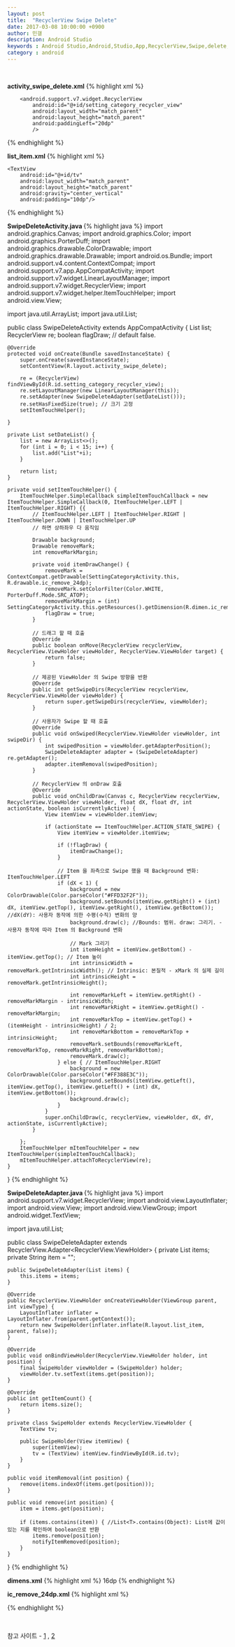 ```yaml
---
layout: post
title:  "RecyclerView Swipe Delete"
date: 2017-03-08 10:00:00 +0900
author: 민갤
description: Android Studio 
keywords : Android Studio,Android,Studio,App,RecyclerView,Swipe,delete,Touch,List
category : android
---
```


<br>

<strong class="h2">activity_swipe_delete.xml</strong>
{% highlight xml %}
<?xml version="1.0" encoding="utf-8"?>
<RelativeLayout
    xmlns:android="http://schemas.android.com/apk/res/android"
    android:layout_width="match_parent"
    android:layout_height="match_parent"
    android:background="#FFFFFFFF"
    android:orientation="vertical">

        <android.support.v7.widget.RecyclerView
            android:id="@+id/setting_category_recycler_view"
            android:layout_width="match_parent"
            android:layout_height="match_parent"
            android:paddingLeft="20dp"
            />
</RelativeLayout>
{% endhighlight %}
<br>

<strong class="h2">list_item.xml</strong>
{% highlight xml %}
<?xml version="1.0" encoding="utf-8"?>
<FrameLayout
    xmlns:android="http://schemas.android.com/apk/res/android"
    android:layout_width="match_parent"
    android:layout_height="50dp">

    <TextView
        android:id="@+id/tv"
        android:layout_width="match_parent"
        android:layout_height="match_parent"
        android:gravity="center_vertical"
        android:padding="10dp"/>
</FrameLayout>
{% endhighlight %}
<br>

<strong class="h2"> SwipeDeleteActivity.java </strong>
{% highlight java %}
import android.graphics.Canvas;
import android.graphics.Color;
import android.graphics.PorterDuff;
import android.graphics.drawable.ColorDrawable;
import android.graphics.drawable.Drawable;
import android.os.Bundle;
import android.support.v4.content.ContextCompat;
import android.support.v7.app.AppCompatActivity;
import android.support.v7.widget.LinearLayoutManager;
import android.support.v7.widget.RecyclerView;
import android.support.v7.widget.helper.ItemTouchHelper;
import android.view.View;

import java.util.ArrayList;
import java.util.List;

public class SwipeDeleteActivity extends AppCompatActivity {
    List list;
    RecyclerView re;
    boolean flagDraw; // default false.

    @Override
    protected void onCreate(Bundle savedInstanceState) {
        super.onCreate(savedInstanceState);
        setContentView(R.layout.activity_swipe_delete);

        re = (RecyclerView) findViewById(R.id.setting_category_recycler_view);
        re.setLayoutManager(new LinearLayoutManager(this));
        re.setAdapter(new SwipeDeleteAdapter(setDateList()));
        re.setHasFixedSize(true); // 크기 고정
        setItemTouchHelper();

    }

    private List setDateList() {
        list = new ArrayList<>();
        for (int i = 0; i < 15; i++) {
            list.add("List"+i);
        }

        return list;
    }

    private void setItemTouchHelper() {
        ItemTouchHelper.SimpleCallback simpleItemTouchCallback = new ItemTouchHelper.SimpleCallback(0, ItemTouchHelper.LEFT | ItemTouchHelper.RIGHT) {{
            // ItemTouchHelper.LEFT | ItemTouchHelper.RIGHT | ItemTouchHelper.DOWN | ItemTouchHelper.UP
            // 하면 상하좌우 다 움직임

            Drawable background;
            Drawable removeMark;
            int removeMarkMargin;

            private void itemDrawChange() {
                removeMark = ContextCompat.getDrawable(SettingCategoryActivity.this, R.drawable.ic_remove_24dp);
                removeMark.setColorFilter(Color.WHITE, PorterDuff.Mode.SRC_ATOP);
                removeMarkMargin = (int) SettingCategoryActivity.this.getResources().getDimension(R.dimen.ic_remove_margin);
                flagDraw = true;
            }

            // 드래그 할 때 호출
            @Override
            public boolean onMove(RecyclerView recyclerView, RecyclerView.ViewHolder viewHolder, RecyclerView.ViewHolder target) {
                return false;
            }

            // 제공된 ViewHolder 의 Swipe 방향을 반환
            @Override
            public int getSwipeDirs(RecyclerView recyclerView, RecyclerView.ViewHolder viewHolder) {
                return super.getSwipeDirs(recyclerView, viewHolder);
            }

            // 사용자가 Swipe 할 때 호출
            @Override
            public void onSwiped(RecyclerView.ViewHolder viewHolder, int swipeDir) {
                int swipedPosition = viewHolder.getAdapterPosition();
                SwipeDeleteAdapter adapter = (SwipeDeleteAdapter) re.getAdapter();
                adapter.itemRemoval(swipedPosition);
            }

            // RecyclerView 의 onDraw 호출
            @Override
            public void onChildDraw(Canvas c, RecyclerView recyclerView, RecyclerView.ViewHolder viewHolder, float dX, float dY, int actionState, boolean isCurrentlyActive) {
                View itemView = viewHolder.itemView;

                if (actionState == ItemTouchHelper.ACTION_STATE_SWIPE) {
                    View itemView = viewHolder.itemView;

                    if (!flagDraw) {
                        itemDrawChange();
                    }

                    // Item 을 좌측으로 Swipe 했을 때 Background 변화: ItemTouchHelper.LEFT
                    if (dX < 1) {
                        background = new ColorDrawable(Color.parseColor("#FFD32F2F"));
                        background.setBounds(itemView.getRight() + (int) dX, itemView.getTop(), itemView.getRight(), itemView.getBottom()); //dX(dY): 사용자 동작에 의한 수평(수직) 변화의 양
                        background.draw(c); //Bounds: 범위. draw: 그리기. - 사용자 동작에 따라 Item 의 Background 변화

                        // Mark 그리기
                        int itemHeight = itemView.getBottom() - itemView.getTop(); // Item 높이
                        int intrinsicWidth = removeMark.getIntrinsicWidth(); // Intrinsic: 본질적 - xMark 의 실제 길이
                        int intrinsicHeight = removeMark.getIntrinsicHeight();

                        int removeMarkLeft = itemView.getRight() - removeMarkMargin - intrinsicWidth;
                        int removeMarkRight = itemView.getRight() - removeMarkMargin;
                        int removeMarkTop = itemView.getTop() + (itemHeight - intrinsicHeight) / 2;
                        int removeMarkBottom = removeMarkTop + intrinsicHeight;
                        removeMark.setBounds(removeMarkLeft, removeMarkTop, removeMarkRight, removeMarkBottom);
                        removeMark.draw(c);
                    } else { // ItemTouchHelper.RIGHT
                        background = new ColorDrawable(Color.parseColor("#FF388E3C"));
                        background.setBounds(itemView.getLeft(), itemView.getTop(), itemView.getLeft() + (int) dX, itemView.getBottom());
                        background.draw(c);
                    }
                }
                super.onChildDraw(c, recyclerView, viewHolder, dX, dY, actionState, isCurrentlyActive);
            }

        };
        ItemTouchHelper mItemTouchHelper = new ItemTouchHelper(simpleItemTouchCallback);
        mItemTouchHelper.attachToRecyclerView(re);
    }
}
{% endhighlight %}
<br>

<strong class="h2"> SwipeDeleteAdapter.java </strong>
{% highlight java %}
import android.support.v7.widget.RecyclerView;
import android.view.LayoutInflater;
import android.view.View;
import android.view.ViewGroup;
import android.widget.TextView;

import java.util.List;

public class SwipeDeleteAdapter extends RecyclerView.Adapter<RecyclerView.ViewHolder> {
    private List<String> items;
    private String item = "";

    public SwipeDeleteAdapter(List items) {
        this.items = items;
    }

    @Override
    public RecyclerView.ViewHolder onCreateViewHolder(ViewGroup parent, int viewType) {
        LayoutInflater inflater = LayoutInflater.from(parent.getContext());
        return new SwipeHolder(inflater.inflate(R.layout.list_item, parent, false));
    }

    @Override
    public void onBindViewHolder(RecyclerView.ViewHolder holder, int position) {
        final SwipeHolder viewHolder = (SwipeHolder) holder;
        viewHolder.tv.setText(items.get(position));
    }

    @Override
    public int getItemCount() {
        return items.size();
    }

    private class SwipeHolder extends RecyclerView.ViewHolder {
        TextView tv;

        public SwipeHolder(View itemView) {
            super(itemView);
            tv = (TextView) itemView.findViewById(R.id.tv);
        }
    }

    public void itemRemoval(int position) {
        remove(items.indexOf(items.get(position)));
    }

    public void remove(int position) {
        item = items.get(position);

        if (items.contains(item)) { //List<T>.contains(Object): List에 값이 있는 지를 확인하여 boolean으로 반환
            items.remove(position);
            notifyItemRemoved(position);
        }
    }
}
{% endhighlight %}
<br>

<strong class="h2">dimens.xml</strong>
{% highlight xml %}
<resources>
    <dimen name="ic_remove_margin">16dp</dimen>
</resources>
{% endhighlight %}
<br>

<strong class="h2">ic_remove_24dp.xml</strong>
{% highlight xml %}
<?xml version="1.0" encoding="utf-8"?>
<vector xmlns:android="http://schemas.android.com/apk/res/android"
        android:width="24dp"
        android:height="24dp"
        android:viewportHeight="24.0"
        android:viewportWidth="24.0">
    <path
        android:fillColor="#FFFFFFFF"
        android:pathData="M19,13H5v-2h14v2z"/>
</vector>
{% endhighlight %}

<br>



참고 사이트 - [1] , [2]

[1]: https://www.learn2crack.com/2016/02/custom-swipe-recyclerview.html
[2]: https://github.com/nemanja-kovacevic/recycler-view-swipe-to-delete/blob/master/app/src/main/java/net/nemanjakovacevic/recyclerviewswipetodelete/MainActivity.java